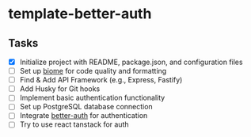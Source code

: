 # template-better-auth

## Tasks

- [x] Initialize project with README, package.json, and configuration files
- [ ] Set up [biome](https://biomejs.dev/linter/) for code quality and formatting
- [ ] Find & Add API Framework (e.g., Express, Fastify)
- [ ] Add Husky for Git hooks
- [ ] Implement basic authentication functionality
- [ ] Set up PostgreSQL database connection
- [ ] Integrate [better-auth](https://github.com/your-org/better-auth) for authentication
- [ ] Try to use react tanstack for auth
